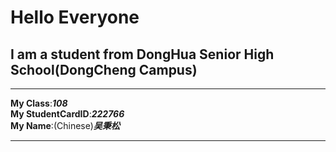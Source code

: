 # Hello Everyone 
## I am a student from DongHua Senior High School(DongCheng Campus)
- - - 

**My Class**:***108***  
**My StudentCardID**:***222766***  
**My Name**:(Chinese)***吴秉松***  

- - -
